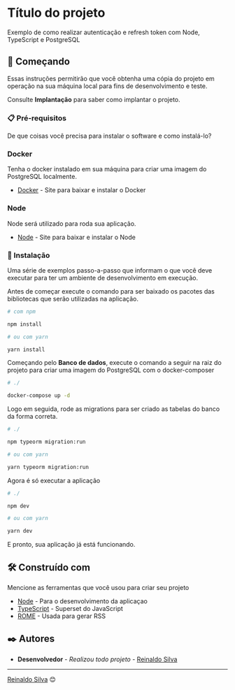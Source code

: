 # Título do projeto

Exemplo de como realizar autenticação e refresh token com Node, TypeScript e PostgreSQL

## 🚀 Começando

Essas instruções permitirão que você obtenha uma cópia do projeto em operação na sua máquina local para fins de desenvolvimento e teste.

Consulte **Implantação** para saber como implantar o projeto.

### 📋 Pré-requisitos

De que coisas você precisa para instalar o software e como instalá-lo?

### Docker

Tenha o docker instalado em sua máquina para criar uma imagem do PostgreSQL localmente.

* [Docker](https://www.docker.com/products/docker-desktop) - Site para baixar e instalar o Docker

### Node

Node será utilizado para roda sua aplicação.

* [Node](https://nodejs.org/pt-br/download/) - Site para baixar e instalar o Node


### 🔧 Instalação

Uma série de exemplos passo-a-passo que informam o que você deve executar para ter um ambiente de desenvolvimento em execução.

Antes de começar execute o comando para ser baixado os pacotes das bibliotecas que serão utilizadas na aplicação.

```bash
# com npm

npm install

# ou com yarn

yarn install
```

Começando pelo **Banco de dados**, execute o comando a seguir na raiz do projeto para criar uma imagem do PostgreSQL com o docker-composer

```bash
# ./

docker-compose up -d
```

Logo em seguida, rode as migrations para ser criado as tabelas do banco da forma correta.

```bash
# ./

npm typeorm migration:run

# ou com yarn

yarn typeorm migration:run
```

Agora é só executar a aplicação

```bash
# ./

npm dev

# ou com yarn

yarn dev
```

E pronto, sua aplicação já está funcionando.



## 🛠️ Construído com

Mencione as ferramentas que você usou para criar seu projeto

* [Node](https://nodejs.org/pt-br/) - Para o desenvolvimento da aplicaçao
* [TypeScript](https://www.typescriptlang.org/pt/) - Superset do JavaScript
* [ROME](https://rometools.github.io/rome/) - Usada para gerar RSS

## ✒️ Autores

* **Desenvolvedor** - *Realizou todo projeto* - [Reinaldo Silva](https://github.com/reinaldo-silva)

<!-- ## 🎁 Expressões de gratidão

* Conte a outras pessoas sobre este projeto 📢
* Convide alguém da equipe para uma cerveja 🍺
* Obrigado publicamente 🤓.
* etc. -->


---
[Reinaldo Silva](https://github.com/reinaldo-silva) 😊
